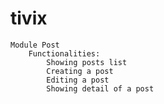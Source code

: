 # tivix
    Module Post
        Functionalities:
            Showing posts list
            Creating a post
            Editing a post
            Showing detail of a post